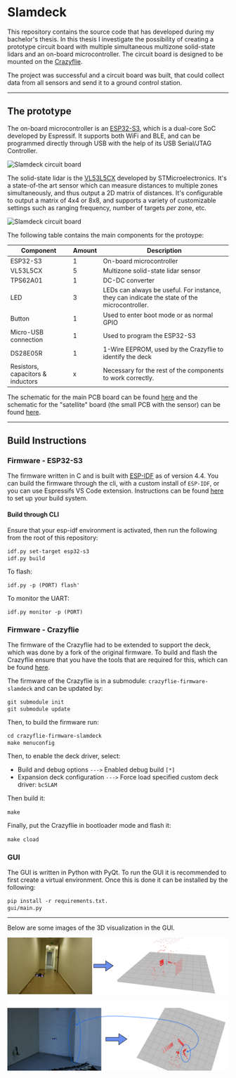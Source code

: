 # Slamdeck
This repository contains the source code that has developed during my bachelor's thesis. In this thesis I investigate the possibility of creating a prototype circuit board with multiple simultaneous multizone solid-state lidars and an on-board microcontroller. The circuit board is designed to be mounted on the [Crazyflie](https://www.bitcraze.io/products/crazyflie-2-1/).

The project was successful and a circuit board was built, that could collect data from all sensors and send it to a ground control station.

---

## The prototype
The on-board microcontroller is an [ESP32-S3](https://www.espressif.com/en/products/socs/esp32-s3), which is a dual-core SoC developed by Espressif. It supports both WiFi and BLE, and can be programmed directly through USB with the help of its USB Serial/JTAG Controller.

![Slamdeck circuit board](images/deck_finished.jpg)

The solid-state lidar is the [VL53L5CX](https://www.st.com/en/imaging-and-photonics-solutions/vl53l5cx.html) developed by STMicroelectronics. It's a state-of-the art sensor which can measure distances to multiple zones simultaneously, and thus output a 2D matrix of distances. It's configurable to output a matrix of 4x4 or 8x8, and supports a variety of customizable settings such as ranging frequency, number of targets *per* zone, etc.

![Slamdeck circuit board](images/deck_finished_2.jpg)

The following table contains the main components for the protoype:

| Component | Amount | Description |
| --- | --- | --- |
| ESP32-S3 | 1 | On-board microcontroller |
| VL53L5CX | 5 | Multizone solid-state lidar sensor |
| TPS62A01 | 1 | DC-DC converter |
| LED | 3 | LEDs can always be useful. For instance, they can indicate the state of the microcontroller. |
| Button | 1 | Used to enter boot mode or as normal GPIO |
| Micro-USB connection | 1 | Used to program the ESP32-S3 |
| DS28E05R | 1 | 1-Wire EEPROM, used by the Crazyflie to identify the deck |
Resistors, capacitors & inductors | x | Necessary for the rest of the components to work correctly. |

The schematic for the main PCB board can be found [here](schematics/slamdeck-main.pdf) and the schematic for the "satellite" board (the small PCB with the sensor) can be found [here](schematics/slamdeck-satellite.pdf).


---

## Build Instructions

### Firmware - ESP32-S3
The firmware written in C and is built with [ESP-IDF](https://docs.espressif.com/projects/esp-idf/en/release-v4.4/esp32s3/index.html) as of version 4.4. You can build the firmware through the cli, with a custom install of `ESP-IDF`, or you can use Espressifs VS Code extension. Instructions can be found [here](https://docs.espressif.com/projects/esp-idf/en/latest/esp32s3/get-started/index.html#installation) to set up your build system.

#### Build through CLI
Ensure that your esp-idf environment is activated, then run the following from the root of this repository:
```
idf.py set-target esp32-s3
idf.py build
```

To flash:

```
idf.py -p (PORT) flash'
```

To monitor the UART:

```
idf.py monitor -p (PORT)
```

### Firmware - Crazyflie
The firmware of the Crazyflie had to be extended to support the deck, which was done by a fork of the original firmware. To build and flash the Crazyflie ensure that you have the tools that are required for this, which can be found [here]([here](https://www.bitcraze.io/documentation/repository/crazyflie-firmware/master/building-and-flashing/build/)).

The firmware of the Crazyflie is in a submodule: `crazyflie-firmware-slamdeck` and can be updated by:

```
git submodule init
git submodule update
```

Then, to build the firmware run:

```
cd crazyflie-firmware-slamdeck
make menuconfig
```

Then, to enable the deck driver, select:
- Build and debug options `--->` Enabled debug build `[*]`
- Expansion deck configuration `--->` Force load specified custom deck driver: `bcSLAM`

Then build it:

`make`

Finally, put the Crazyflie in bootloader mode and flash it:

`make cload`


### GUI
The GUI is written in Python with PyQt. To run the GUI it is recommended to first create a virtual environment. Once this is done it can be installed by the following:

```
pip install -r requirements.txt.
gui/main.py
```

---
Below are some images of the 3D visualization in the GUI.

![3D visualization with the deck mounted on the Crazyflie](images/3d_1.png)

![3D visualization with the deck mounted on the Crazyflie](images/3d_2.png)
